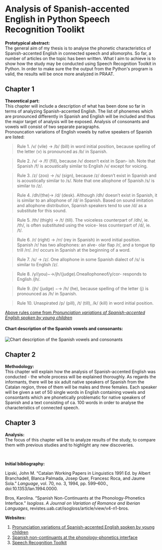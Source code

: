# Analysis of Spanish-accented English in Python Speech Recognition Toolikt  
**Prototypical abstract:**   
The general aim of my thesis is to analyse the phonetic characteristics of Spanish-accented English in connected speech and allomorphs. So far, a number of articles on the topic has been written. What I aim to achieve is to show how the study may be conducted using Speech Recognition Toolkit in Python. In order to make sure the the output from the Python's program is valid, the results will be once more analyzed in PRAAT. 

## Chapter 1  
**Theoretical part:**  
This chapter will include a description of what has been done so far in terms of analyzing Spanish-accented English. The list of phonemes which are pronounced differently in Spanish and English will be included and thus the major target of analysis will be exposed. Analysis of consonants and vowels will consist of two separate paragraphs.  
Pronouncation variations of English vowels by native speakers of Spanish are listed:

>Rule 1. /v/ (vile) → /b/ (bill) in word initial position, because spelling of the letter ⟨v⟩ is pronounced as /b/ in Spanish.

>Rule 2. /v/ → /f/ (fill), because /v/ doesn’t exist in Span- ish. Note that Spanish /f/ is acoustically similar to English /v/ except for voicing.  

>Rule 3. /z/ (zoo) → /s/ (sign), because /z/ doesn’t exist in Spanish and is acoustically similar to /s/. Note that one allophone of Spanish /s/ is similar to /z/.  

>Rule 4. /dh/(the)→ /d/ (desk). Although /dh/ doesn’t exist in Spanish, it is similar to an allophone of /d/ in Spanish. Based on sound imitation and allophone distribution, Spanish speakers tend to use /d/ as a substitute for this sound.  

>Rule 5. /th/ (thigh) → /t/ (till). The voiceless counterpart of /dh/, ie. /th/, is often substituted using the voice- less counterpart of /d/, ie. /t/.  

>Rule 6. /r/ (right) → /rr/ (rey in Spanish) in word initial position. Spanish /r/ has two allophones: an alve- olar flap /r/, and a tongue tip trill /rr/. /rr/ occurs in Spanish at the beginning of a word.  

>Rule 7. /s/ → /z/. One allophone in some Spanish dialect of /s/ is similar to English /z/.  

>Rule 8. /y/(you)−→/jh/(judge).Oneallophoneof/y/cor- responds to English /jh/.  

>Rule 9. /jh/ (judge) −→ /h/ (he), because spelling of the letter ⟨j⟩ is pronounced as /h/ in Spanish.  

>Rule 10. Unaspirated /p/ (pill), /t/ (till), /k/ (kill) in word initial position.

[Above rules come from *Pronunciation variations of Spanish-accented English spoken by young children*](https://www.researchgate.netpublication221479581_Pronunciation_variations_of_Spanish-accented_English_spoken_by_young_children "To the site")

#### Chart description of the Spanish vowels and consonants:
![Chart description of the Spanish vowels and consonants](http://liceu.uab.es/~joaquim/phonetics/fon_esp/Quilis_Coment_Alofon.jpg)

## Chapter 2  
**Methodology:**  
This chapter will explain how the analysis of Spanish-accented English was conducted - the whole process will be explained thoroughly. As regards the informants, there will be six adult native speakers of Spanish from the Catalan region, three of them will be males and three females. Each speaker will be given a set of 50 single words in English containing vowels and consontants which are phonetically problematic for native speakers of Spanish and a text consisting of ca. 100 words in order to analyse the characteristics of connected speech.  

## Chapter 3  
**Analysis:**  
The focus of this chapter will be to analyze results of the study, to compare them with previous studies and to highlight any new discoveries.

<br />


**Initial bibliography:**   

Lipski, John M. “Catalan Working Papers in Linguistics 1991 Ed. by Albert Branchadell, Blanca Palmada, Josep Quer, Francesc Roca, and Jaume Sola.” *Language*, vol. 70, no. 3, 1994, pp. 599–600., doi:10.1353/lan.1994.0000.  

Bros, Karolina. “Spanish Non-Continuants at the Phonology-Phonetics Interface.” *Isogloss. A Journal on Variation of Romance and Iberian Languages*, revistes.uab.cat/isogloss/article/view/v4-n1-bros.  

**Websites:**  

1. [Pronunciation variations of Spanish-accented English spoken by young children](https://www.researchgate.netpublication221479581_Pronunciation_variations_of_Spanish-accented_English_spoken_by_young_children "To the site")  
2. [Spanish non-continuants at the phonology-phonetics interface](https://www.researchgate.net/publication/331575900_Spanish_non-continuants_at_the_phonology-phonetics_interface "To the site")  
3. [Speech Recognition Toolkit](https://pypi.org/project/SpeechRecognition/ "To the site")
